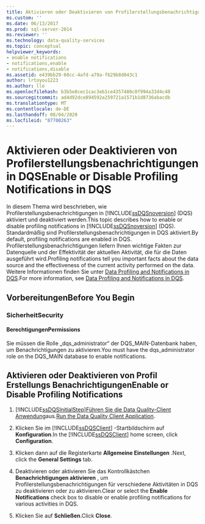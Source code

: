 ```yaml
---
title: Aktivieren oder Deaktivieren von Profilerstellungsbenachrichtigungen in DQS | Microsoft-Dokumentation
ms.custom: ''
ms.date: 06/13/2017
ms.prod: sql-server-2014
ms.reviewer: ''
ms.technology: data-quality-services
ms.topic: conceptual
helpviewer_keywords:
- enable notifications
- notifications,enable
- notifications,disable
ms.assetid: e439bb29-60cc-4afd-a79a-f629b8d843c1
author: lrtoyou1223
ms.author: lle
ms.openlocfilehash: b3b5e8cec1cac3eb1ce4357480c0f994a33d4c40
ms.sourcegitcommit: ad4d92dce894592a259721a1571b1d8736abacdb
ms.translationtype: MT
ms.contentlocale: de-DE
ms.lasthandoff: 08/04/2020
ms.locfileid: "87700263"
---
```

# <a name="enable-or-disable-profiling-notifications-in-dqs"></a><span data-ttu-id="ca28c-102">Aktivieren oder Deaktivieren von Profilerstellungsbenachrichtigungen in DQS</span><span class="sxs-lookup"><span data-stu-id="ca28c-102">Enable or Disable Profiling Notifications in DQS</span></span>
  <span data-ttu-id="ca28c-103">In diesem Thema wird beschrieben, wie Profilerstellungsbenachrichtigungen in [!INCLUDE[ssDQSnoversion](../includes/ssdqsnoversion-md.md)] (DQS) aktiviert und deaktiviert werden.</span><span class="sxs-lookup"><span data-stu-id="ca28c-103">This topic describes how to enable or disable profiling notifications in [!INCLUDE[ssDQSnoversion](../includes/ssdqsnoversion-md.md)] (DQS).</span></span> <span data-ttu-id="ca28c-104">Standardmäßig sind Profilerstellungsbenachrichtigungen in DQS aktiviert.</span><span class="sxs-lookup"><span data-stu-id="ca28c-104">By default, profiling notifications are enabled in DQS.</span></span> <span data-ttu-id="ca28c-105">Profilerstellungsbenachrichtigungen liefern Ihnen wichtige Fakten zur Datenquelle und der Effektivität der aktuellen Aktivität, die für die Daten ausgeführt wird.</span><span class="sxs-lookup"><span data-stu-id="ca28c-105">Profiling notifications tell you important facts about the data source and the effectiveness of the current activity performed on the data.</span></span> <span data-ttu-id="ca28c-106">Weitere Informationen finden Sie unter [Data Profiling and Notifications in DQS](../../2014/data-quality-services/data-profiling-and-notifications-in-dqs.md).</span><span class="sxs-lookup"><span data-stu-id="ca28c-106">For more information, see [Data Profiling and Notifications in DQS](../../2014/data-quality-services/data-profiling-and-notifications-in-dqs.md).</span></span>  
  
##  <a name="before-you-begin"></a><a name="BeforeYouBegin"></a> <span data-ttu-id="ca28c-107">Vorbereitungen</span><span class="sxs-lookup"><span data-stu-id="ca28c-107">Before You Begin</span></span>  
  
###  <a name="security"></a><a name="Security"></a> <span data-ttu-id="ca28c-108">Sicherheit</span><span class="sxs-lookup"><span data-stu-id="ca28c-108">Security</span></span>  
  
####  <a name="permissions"></a><a name="Permissions"></a> <span data-ttu-id="ca28c-109">Berechtigungen</span><span class="sxs-lookup"><span data-stu-id="ca28c-109">Permissions</span></span>  
 <span data-ttu-id="ca28c-110">Sie müssen die Rolle „dqs_administrator“ der DQS_MAIN-Datenbank haben, um Benachrichtigungen zu aktivieren.</span><span class="sxs-lookup"><span data-stu-id="ca28c-110">You must have the dqs_administrator role on the DQS_MAIN database to enable notifications.</span></span>  
  
##  <a name="enable-or-disable-profiling-notifications"></a><a name="Enable"></a><span data-ttu-id="ca28c-111">Aktivieren oder Deaktivieren von Profil Erstellungs Benachrichtigungen</span><span class="sxs-lookup"><span data-stu-id="ca28c-111">Enable or Disable Profiling Notifications</span></span>  
  
1.  [!INCLUDE[ssDQSInitialStep](../includes/ssdqsinitialstep-md.md)]<span data-ttu-id="ca28c-112">[Führen Sie die Data Quality-Client Anwendung](../../2014/data-quality-services/run-the-data-quality-client-application.md)aus.</span><span class="sxs-lookup"><span data-stu-id="ca28c-112">[Run the Data Quality Client Application](../../2014/data-quality-services/run-the-data-quality-client-application.md).</span></span>  
  
2.  <span data-ttu-id="ca28c-113">Klicken Sie im [!INCLUDE[ssDQSClient](../includes/ssdqsclient-md.md)] -Startbildschirm auf **Konfiguration**.</span><span class="sxs-lookup"><span data-stu-id="ca28c-113">In the [!INCLUDE[ssDQSClient](../includes/ssdqsclient-md.md)] home screen, click **Configuration**.</span></span>  
  
3.  <span data-ttu-id="ca28c-114">Klicken dann auf die Registerkarte **Allgemeine Einstellungen** .</span><span class="sxs-lookup"><span data-stu-id="ca28c-114">Next, click the **General Settings** tab.</span></span>  
  
4.  <span data-ttu-id="ca28c-115">Deaktivieren oder aktivieren Sie das Kontrollkästchen **Benachrichtigungen aktivieren** , um Profilerstellungsbenachrichtigungen für verschiedene Aktivitäten in DQS zu deaktivieren oder zu aktivieren.</span><span class="sxs-lookup"><span data-stu-id="ca28c-115">Clear or select the **Enable Notifications** check box to disable or enable profiling notifications for various activities in DQS.</span></span>  
  
5.  <span data-ttu-id="ca28c-116">Klicken Sie auf **Schließen**.</span><span class="sxs-lookup"><span data-stu-id="ca28c-116">Click **Close**.</span></span>  
  
  
